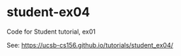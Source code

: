 # student-ex04

Code for Student tutorial, ex01

See: <https://ucsb-cs156.github.io/tutorials/student_ex04/>


